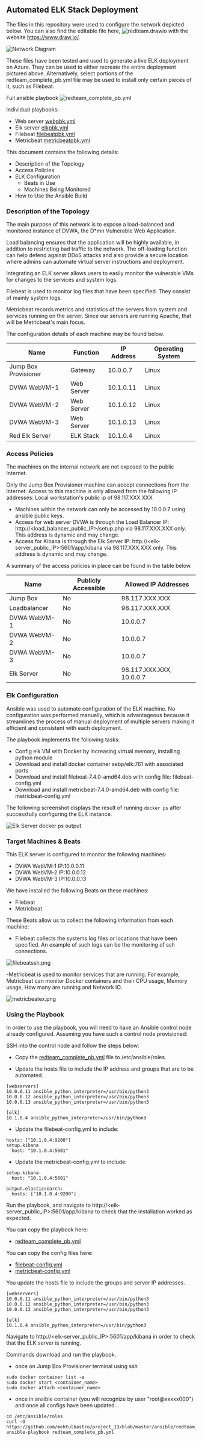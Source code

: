 ## Automated ELK Stack Deployment

The files in this repository were used to configure the network depicted below. You can also find the editable file here, ![redteam.drawio](diagrams/redteamnet.drawio) with the website https://www.draw.io/.

![Network Diagram](diagrams/redteam_network_diagram.png)

These files have been tested and used to generate a live ELK deployment on Azure. They can be used to either recreate the entire deployment pictured above. Alternatively, select portions of the redteam_complete_pb.yml file may be used to install only certain pieces of it, such as Filebeat.

Full ansible playbook ![redteam_complete_pb.yml](ansible/redteam_complete_pb.yml)

Individual playbooks:
* Web server [webpbk.yml](ansible/webpbk.yml "webpbk")
* Elk server [elkpbk.yml](ansible/elkpbk.yml "elkpbk")
* Filebeat [filebeatpbk.yml](ansible/filebeatpbk.yml "filebeatpbk")
* Metricbeat [metricbeatpbk.yml](ansible/metricbeatpbk.yml "metricbeatpbk")


This document contains the following details:
- Description of the Topology
- Access Policies
- ELK Configuration
  - Beats in Use
  - Machines Being Monitored
- How to Use the Ansible Build


### Description of the Topology

The main purpose of this network is to expose a load-balanced and monitored instance of DVWA, the D*mn Vulnerable Web Application.

Load balancing ensures that the application will be highly available, in addition to restricting bad traffic to the network. The off-loading function can help defend against DDoS attacks and also provide a secure location where admins can automate virtual server instructions and deployment.

Integrating an ELK server allows users to easily monitor the vulnerable VMs for changes to the services and system logs.

Filebeat is used to monitor log files that have been specified. They consist of mainly system logs.

Metricbeat records metrics and statistics of the servers from system and services running on the server. Since our servers are running Apache, that will be Metricbeat's main focus.

The configuration details of each machine may be found below.

| Name                 | Function   | IP Address | Operating System |
|----------------------|------------|------------|------------------|
| Jump Box Provisioner | Gateway    | 10.0.0.7   | Linux            |
| DVWA WebVM-1         | Web Server | 10.1.0.11  | Linux            |
| DVWA WebVM-2         | Web Server | 10.1.0.12  | Linux            |
| DVWA WebVM-3         | Web Server | 10.1.0.13  | Linux            |
| Red Elk Server       | ELK Stack  | 10.1.0.4   | Linux            |

### Access Policies

The machines on the internal network are not exposed to the public Internet. 

Only the Jump Box Provisioner machine can accept connections from the Internet. Access to this machine is only allowed from the following IP addresses: Local workstation's public ip of 98.117.XXX.XXX
+ Machines within the network can only be accessed by 10.0.0.7 using ansible public keys.
+ Access for web server DVWA is through the Load Balancer IP: http://<load_balancer_public_IP>/setup.php via 98.117.XXX.XXX only. This address is dynamic and may change.
+ Access for Kibana is through the Elk Server IP: http://<elk-server_public_IP>:5601/app/kibana via 98.117.XXX.XXX only. This address is dynamic and may change.

A summary of the access policies in place can be found in the table below.

| Name         | Publicly Accessible | Allowed IP Addresses             |
|--------------|---------------------|----------------------------------|
| Jump Box     | No                  | 98.117.XXX.XXX                   |
| Loadbalancer | No                  | 98.117.XXX.XXX                   |
| DVWA WebVM-1 | No                  | 10.0.0.7                         |
| DVWA WebVM-2 | No                  | 10.0.0.7                         |
| DVWA WebVM-3 | No                  | 10.0.0.7                         |
| Elk Server   | No                  | 98.117.XXX.XXX, 10.0.0.7         |

### Elk Configuration

Ansible was used to automate configuration of the ELK machine. No configuration was performed manually, which is advantageous because it streamlines the process of manual deployment of multiple servers making it efficient and consistent with each deployment.

The playbook implements the following tasks:
- Config elk VM with Docker by increasing virtual memory, installing python module
- Download and install docker container sebp/elk:761 with associated ports
- Download and install filebeat-7.4.0-amd64.deb with config file: filebeat-config.yml
- Download and install metricbeat-7.4.0-amd64.deb with config file: metricbeat-config.yml

The following screenshot displays the result of running `docker ps` after successfully configuring the ELK instance.

![Elk Server docker ps output](Images/docker_ps_output.png)

### Target Machines & Beats
This ELK server is configured to monitor the following machines:
- DVWA WebVM-1 IP:10.0.0.11
- DVWA WebVM-2 IP:10.0.0.12
- DVWA WebVM-3 IP:10.0.0.13

We have installed the following Beats on these machines:
- Filebeat
- Metricbeat

These Beats allow us to collect the following information from each machine:
- Filebeat collects the systems log files or locations that have been specified. An example of such logs can be the monitoring of ssh connections.

![filebeatssh.png](Images/filebeatssh.png)

-Metricbeat is used to monitor services that are running. For example, Metricbeat can monitor Docker containers and their CPU usage, Memory usage, How many are running and Network IO.

![metricbeatex.png](Images/metricbeatex.png)

### Using the Playbook
In order to use the playbook, you will need to have an Ansible control node already configured. Assuming you have such a control node provisioned: 

SSH into the control node and follow the steps below:

- Copy the [redteam_complete_pb.yml](ansible/redteam_complete_pb.yml "redteam_complete_pb") file to /etc/ansible/roles.

- Update the hosts file to include the IP address and groups that are to be automated.
```
[webservers]
10.0.0.11 ansible_python_interpreter=/usr/bin/python3
10.0.0.12 ansible_python_interpreter=/usr/bin/python3
10.0.0.13 ansible_python_interpreter=/usr/bin/python3

[elk]
10.1.0.4 ansible_python_interpreter=/usr/bin/python3
```

- Update the filebeat-config.yml to include:
```
hosts: ["10.1.0.4:9200"] 
setup.kibana
  host: "10.1.0.4:5601"
```

- Update the metricbeat-config.yml to include:
```
setup.kibana:
  host: "10.1.0.4:5601"

output.elasticsearch:
  hosts: ["10.1.0.4:9200"]
```  

Run the playbook, and navigate to http://<elk-server_public_IP>:5601/app/kibana to check that the installation worked as expected.

You can copy the playbook here:
+ [redteam_complete_pb.yml](ansible/redteam_complete_pb.yml "redteam_complete_pb")

You can copy the config files here:
+ [filebeat-config.yml](ansible/filebeat-config.yml "filebeat-config")
+ [metricbeat-config.yml](ansible/metricbeat-config.yml "metricbeat-config")

You update the hosts file to include the groups and server IP addresses. 

```
[webservers]
10.0.0.11 ansible_python_interpreter=/usr/bin/python3
10.0.0.12 ansible_python_interpreter=/usr/bin/python3
10.0.0.13 ansible_python_interpreter=/usr/bin/python3

[elk]
10.1.0.4 ansible_python_interpreter=/usr/bin/python3
```

Navigate to http://<elk-server_public_IP>:5601/app/kibana in order to check that the ELK server is running.

Commands download and run the playbook.
- once on Jump Box Provisioner terminal using ssh

```
sudo docker container list -a
sudo docker start <container_name>
sudo docker attach <container_name>
```

- once in ansible container (you will recognize by user "root@xxxxx000") and once all configs have been updated...

```
cd /etc/ansible/roles
curl –O https://github.com/mehtulbastro/project_13/blob/master/ansible/redteam_complete_pb.yml
ansible-playbook redteam_complete_pb.yml
```
